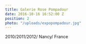 ```yaml
---
title: Galerie Rose Pompadour
date: 2016-10-16 16:52:00 Z
position: 2
photo: "/uploads/expopompadour.jpg"
---
```


2010/2011/2012/ Nancy/ France